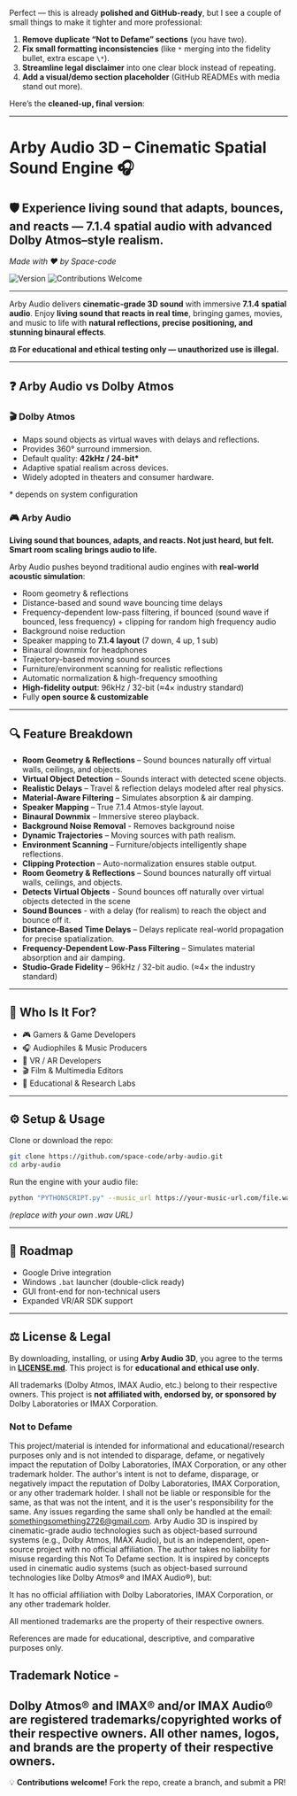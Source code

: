 Perfect — this is already **polished and GitHub-ready**, but I see a couple of small things to make it tighter and more professional:

1. **Remove duplicate “Not to Defame” sections** (you have two).
2. **Fix small formatting inconsistencies** (like `*` merging into the fidelity bullet, extra escape `\*`).
3. **Streamline legal disclaimer** into one clear block instead of repeating.
4. **Add a visual/demo section placeholder** (GitHub READMEs with media stand out more).

Here’s the **cleaned-up, final version**:

---

# Arby Audio 3D – Cinematic Spatial Sound Engine 🎧

## 🛡️ **Experience living sound that adapts, bounces, and reacts — 7.1.4 spatial audio with advanced Dolby Atmos–style realism.**

*Made with ❤️ by Space-code*

![Version](https://img.shields.io/badge/version-1.5-blue)
![Contributions Welcome](https://img.shields.io/badge/contributions-welcome-brightgreen)

---

Arby Audio delivers **cinematic-grade 3D sound** with immersive **7.1.4 spatial audio**.
Enjoy **living sound that reacts in real time**, bringing games, movies, and music to life with **natural reflections, precise positioning, and stunning binaural effects**.

**⚖️ For educational and ethical testing only — unauthorized use is illegal.**

---

## ❓ Arby Audio vs Dolby Atmos

### 🎬 Dolby Atmos

* Maps sound objects as virtual waves with delays and reflections.
* Provides 360° surround immersion.
* Default quality: **42kHz / 24-bit\***
* Adaptive spatial realism across devices.
* Widely adopted in theaters and consumer hardware.

\* depends on system configuration

### 🎮 Arby Audio

**Living sound that bounces, adapts, and reacts. Not just heard, but felt. Smart room scaling brings audio to life.**

Arby Audio pushes beyond traditional audio engines with **real-world acoustic simulation**:

* Room geometry & reflections
* Distance-based and sound wave bouncing time delays
* Frequency-dependent low-pass filtering, if bounced (sound wave if bounced, less frequency) + clipping for random high frequency audio
* Background noise reduction
* Speaker mapping to **7.1.4 layout** (7 down, 4 up, 1 sub)
* Binaural downmix for headphones
* Trajectory-based moving sound sources
* Furniture/environment scanning for realistic reflections
* Automatic normalization & high-frequency smoothing
* **High-fidelity output**: 96kHz / 32-bit (≈4× industry standard)
* Fully **open source & customizable**

---

## 🔍 Feature Breakdown

* **Room Geometry & Reflections** – Sound bounces naturally off virtual walls, ceilings, and objects.
* **Virtual Object Detection** – Sounds interact with detected scene objects.
* **Realistic Delays** – Travel & reflection delays modeled after real physics.
* **Material-Aware Filtering** – Simulates absorption & air damping.
* **Speaker Mapping** – True 7.1.4 Atmos-style layout.
* **Binaural Downmix** – Immersive stereo playback.
* **Background Noise Removal** - Removes background noise
* **Dynamic Trajectories** – Moving sources with path realism.
* **Environment Scanning** – Furniture/objects intelligently shape reflections.
* **Clipping Protection** – Auto-normalization ensures stable output.
* **Room Geometry & Reflections** – Sound bounces naturally off virtual walls, ceilings, and objects.
* **Detects Virtual Objects** - Sound bounces off naturally over virtual objects detected in the scene
* **Sound Bounces** - with a delay (for realism) to reach the object and bounce off it.
* **Distance-Based Time Delays** – Delays replicate real-world propagation for precise spatialization.
* **Frequency-Dependent Low-Pass Filtering** – Simulates material absorption and air damping.
* **Studio-Grade Fidelity** – 96kHz / 32-bit audio. (≈4× the industry standard)

---

## 👥 Who Is It For?

* 🎮 Gamers & Game Developers
* 🎧 Audiophiles & Music Producers
* 🥽 VR / AR Developers
* 🎬 Film & Multimedia Editors
* 🧪 Educational & Research Labs

---

## ⚙️ Setup & Usage

Clone or download the repo:

```bash
git clone https://github.com/space-code/arby-audio.git
cd arby-audio
```

Run the engine with your audio file:

```bash
python "PYTHONSCRIPT.py" --music_url https://your-music-url.com/file.wav
```

*(replace with your own .wav URL)*

---

## 🔮 Roadmap

* Google Drive integration
* Windows `.bat` launcher (double-click ready)
* GUI front-end for non-technical users
* Expanded VR/AR SDK support

---

## ⚖️ License & Legal

By downloading, installing, or using **Arby Audio 3D**, you agree to the terms in **[LICENSE.md](./LICENSE.md)**.
This project is for **educational and ethical use only**.

All trademarks (Dolby Atmos, IMAX Audio, etc.) belong to their respective owners.
This project is **not affiliated with, endorsed by, or sponsored by** Dolby Laboratories or IMAX Corporation.

### Not to Defame

This project/material is intended for informational and educational/research purposes only and is not intended to disparage, defame, or negatively impact the reputation of Dolby Laboratories, IMAX Corporation, or any other trademark holder. The author's intent is not to defame, disparage, or negatively impact the reputation of Dolby Laboratories, IMAX Corporation, or any other trademark holder. I shall not be liable or responsible for the same, as that was not the intent, and it is the user's responsibility for the same. Any issues regarding the same shall only be handled at the email: somethingsomething2726@gmail.com.
Arby Audio 3D is inspired by cinematic-grade audio technologies such as object-based surround systems (e.g., Dolby Atmos, IMAX Audio), but is an independent, open-source project with no official affiliation. The author takes no liability for misuse regarding this Not To Defame section. It is inspired by concepts used in cinematic audio systems (such as object-based surround technologies like Dolby Atmos® and IMAX Audio®), but:

It has no official affiliation with Dolby Laboratories, IMAX Corporation, or any other trademark holder.

All mentioned trademarks are the property of their respective owners.

References are made for educational, descriptive, and comparative purposes only.

## Trademark Notice -

Dolby Atmos® and IMAX® and/or IMAX Audio® are registered trademarks/copyrighted works of their respective owners.
All other names, logos, and brands are the property of their respective owners.
---

💡 **Contributions welcome!** Fork the repo, create a branch, and submit a PR!
